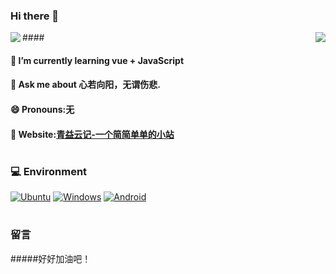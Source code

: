 ### Hi there 👋

<img align="right" src="https://github-readme-stats.vercel.app/api?username=qine233&include_all_commits=true&show_icons=true&theme=buefy&count_private=true&hide_border=true" />
####
<img align="left" src="https://github-readme-stats.vercel.app/api/top-langs/?username=qine233&layout=compact&exclude_repo=sumy7.github.io&theme=vue&show_icons=true" />


#### 🌱 I’m currently learning vue + JavaScript
#### 💬 Ask me about 心若向阳，无谓伤悲.
#### 😄 Pronouns:无
#### 👀 Website:[青益云记-一个简简单单的小站](https://www.idkzr.com/)
#


### 💻 Environment
[![Ubuntu](https://img.shields.io/badge/Env-Ubuntu-FFD700?style=flat-square&logo=Ubuntu&logoColor=FFFFFF&labelColor=FFD700)](https://www.ubuntu.org/)
[![Windows](https://img.shields.io/badge/Env-Windows-00BBFF?style=flat-square&logo=Windows&logoColor=FFFFFF&labelColor=00BBFF)](https://www.microsoft.com/windows10)
[![Android](https://img.shields.io/badge/Env-Android-00C000?style=flat-square&logo=android&logoColor=FFFFFF&labelColor=00C000)](https://www.android.com/android-11/)
#

### 留言
#####好好加油吧！

